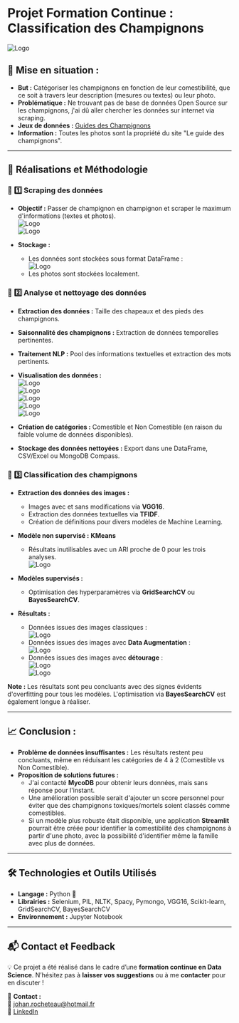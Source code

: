 # Projet Formation Continue : Classification des Champignons

![Logo](photos/Morilles.jpg)  

## **📌 Mise en situation :**  
- **But :** Catégoriser les champignons en fonction de leur comestibilité, que ce soit à travers leur description (mesures ou textes) ou leur photo.  
- **Problématique :** Ne trouvant pas de base de données Open Source sur les champignons, j'ai dû aller chercher les données sur internet via scraping.  
- **Jeux de données :** [Guides des Champignons](https://www.guidedeschampignons.com/)  
- **Information :** Toutes les photos sont la propriété du site "Le guide des champignons".  

---

## **🚀 Réalisations et Méthodologie**

### 🔹 **1️⃣ Scraping des données**  
- **Objectif :** Passer de champignon en champignon et scraper le maximum d'informations (textes et photos).  
  ![Logo](photos/LesChampignons.png)  
  ![Logo](photos/Champignon.png)  

- **Stockage :**  
  - Les données sont stockées sous format DataFrame :  
    ![Logo](photos/DataFrameInitiale.png)  
  - Les photos sont stockées localement.  

### 🔹 **2️⃣ Analyse et nettoyage des données**  
- **Extraction des données :** Taille des chapeaux et des pieds des champignons.  
- **Saisonnalité des champignons :** Extraction de données temporelles pertinentes.  
- **Traitement NLP :** Pool des informations textuelles et extraction des mots pertinents.  
- **Visualisation des données :**  
  ![Logo](photos/Graphiques.png)  
  ![Logo](photos/Graphique2.png)  
  ![Logo](photos/TableauCroisé.png)  
  ![Logo](photos/TopTen.png)  
  ![Logo](photos/WordCloud.png)  

- **Création de catégories :** Comestible et Non Comestible (en raison du faible volume de données disponibles).  
- **Stockage des données nettoyées :** Export dans une DataFrame, CSV/Excel ou MongoDB Compass.  

### 🔹 **3️⃣ Classification des champignons**  
- **Extraction des données des images :**  
  - Images avec et sans modifications via **VGG16**.  
  - Extraction des données textuelles via **TFIDF**.  
  - Création de définitions pour divers modèles de Machine Learning.  

- **Modèle non supervisé :** **KMeans**  
  - Résultats inutilisables avec un ARI proche de 0 pour les trois analyses.  
  ![Logo](photos/ClassificationNonSupervisée.png)  

- **Modèles supervisés :**  
  - Optimisation des hyperparamètres via **GridSearchCV** ou **BayesSearchCV**.  

- **Résultats :**  
  - Données issues des images classiques :  
    ![Logo](photos/Resultat1.png)  
  - Données issues des images avec **Data Augmentation** :  
    ![Logo](photos/Resultat2.png)  
  - Données issues des images avec **détourage** :  
    ![Logo](photos/PhotoDetouree.png)  
    ![Logo](photos/Resultat3.png)  

**Note :** Les résultats sont peu concluants avec des signes évidents d'overfitting pour tous les modèles. L'optimisation via **BayesSearchCV** est également longue à réaliser.  

---

## **📈 Conclusion :**  
- **Problème de données insuffisantes :** Les résultats restent peu concluants, même en réduisant les catégories de 4 à 2 (Comestible vs Non Comestible).  
- **Proposition de solutions futures :**  
  - J'ai contacté **MycoDB** pour obtenir leurs données, mais sans réponse pour l'instant.  
  - Une amélioration possible serait d'ajouter un score personnel pour éviter que des champignons toxiques/mortels soient classés comme comestibles.  
  - Si un modèle plus robuste était disponible, une application **Streamlit** pourrait être créée pour identifier la comestibilité des champignons à partir d'une photo, avec la possibilité d'identifier même la famille avec plus de données.  

---

## **🛠️ Technologies et Outils Utilisés**  
- **Langage :** Python 🐍  
- **Librairies :** Selenium, PIL, NLTK, Spacy, Pymongo, VGG16, Scikit-learn, GridSearchCV, BayesSearchCV  
- **Environnement :** Jupyter Notebook  

---

## **📬 Contact et Feedback**  

💡 Ce projet a été réalisé dans le cadre d’une **formation continue en Data Science**. N’hésitez pas à **laisser vos suggestions** ou à me **contacter** pour en discuter !  

📩 **Contact :**  
📧 [johan.rocheteau@hotmail.fr](mailto:johan.rocheteau@hotmail.fr)  
🔗 [LinkedIn](https://www.linkedin.com/in/johan-rocheteau)
